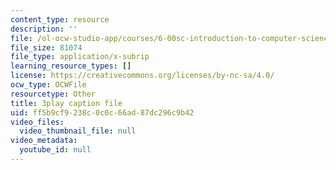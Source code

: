 ```yaml
---
content_type: resource
description: ''
file: /ol-ocw-studio-app/courses/6-00sc-introduction-to-computer-science-and-programming-spring-2011/ff5b9cf9238c0c0c66ad87dc296c9b42_C2BBAW78fYg.srt
file_size: 81074
file_type: application/x-subrip
learning_resource_types: []
license: https://creativecommons.org/licenses/by-nc-sa/4.0/
ocw_type: OCWFile
resourcetype: Other
title: 3play caption file
uid: ff5b9cf9-238c-0c0c-66ad-87dc296c9b42
video_files:
  video_thumbnail_file: null
video_metadata:
  youtube_id: null
---
```

